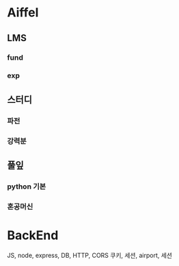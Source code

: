 
# Aiffel
## LMS
### fund

### exp
## 스터디
### 파전
### 강력분
## 풀잎
### python 기본
### 혼공머신
# BackEnd
JS, node, express, DB, HTTP, CORS
쿠키, 세션, airport, 세션

